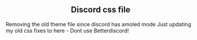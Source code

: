 <h2 align="center">Discord css file</h2>
Removing the old theme file since discord has amoled mode 
Just updating my old css fixes to here 
- Dont use Betterdiscord!
